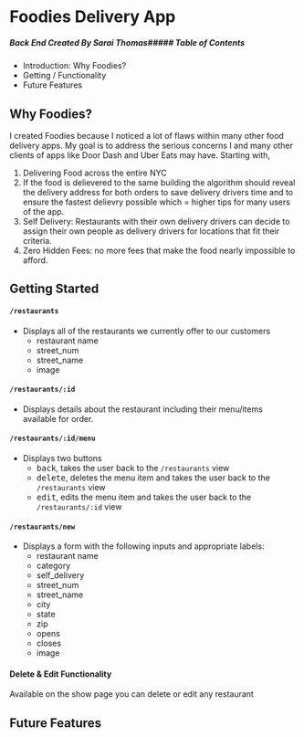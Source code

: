 # Foodies Delivery App
##### Back End Created By Sarai Thomas##### Table of Contents
- Introduction: Why Foodies?
- Getting / Functionality
- Future Features


## Why Foodies?
I created Foodies because I noticed a lot of flaws within many other food delivery apps. My goal is to address the serious concerns I and many other clients of apps like Door Dash and Uber Eats may have. Starting with,
1. Delivering Food across the entire NYC
2. If the food is delievered to the same building the algorithm should reveal the delivery address for both orders to save delivery drivers time and to ensure the fastest delievry possible which = higher tips for many users of the app.
3. Self Delivery: Restaurants with their own delivery drivers can decide to assign their own people as delivery drivers for locations that fit their criteria.
4. Zero Hidden Fees: no more fees that make the food nearly impossible to afford.
## Getting Started

#### `/restaurants`
- Displays all of the restaurants we currently offer to our customers
    - restaurant name
    - street_num 
    - street_name  
    - image
 #### `/restaurants/:id`
- Displays details about the restaurant including their menu/items available for order.

 #### `/restaurants/:id/menu`
- Displays two buttons
  - <kbd>back</kbd>, takes the user back to the `/restaurants` view
  - <kbd>delete</kbd>, deletes the menu item and takes the user back to the `/restaurants` view
  - <kbd>edit</kbd>, edits the menu item and takes the user back to the `/restaurants/:id` view

#### `/restaurants/new`
- Displays a form with the following inputs and appropriate labels:
    - restaurant name
    - category 
    - self_delivery
    - street_num 
    - street_name 
    - city 
    - state 
    - zip
    - opens 
    - closes 
    - image

#### Delete & Edit Functionality 
Available on the show page you can delete or edit any restaurant
## Future Features